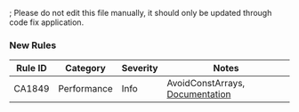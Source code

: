 ; Please do not edit this file manually, it should only be updated through code fix application.

### New Rules

Rule ID | Category | Severity | Notes
--------|----------|----------|-------
CA1849 | Performance | Info | AvoidConstArrays, [Documentation](https://docs.microsoft.com/dotnet/fundamentals/code-analysis/quality-rules/ca1849)

